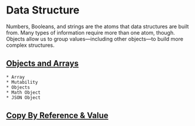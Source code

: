 # Data Structure

Numbers, Booleans, and strings are the atoms that data structures are built from. Many types of information require more than one atom, though. Objects allow us to group values—including other objects—to build more complex structures.

## [Objects and Arrays](http://eloquentjavascript.net/04_data.html)
```
* Array
* Mutability
* Objects
* Math Object
* JSON Object
```

## [Copy By Reference & Value](https://codeburst.io/explaining-value-vs-reference-in-javascript-647a975e12a0)